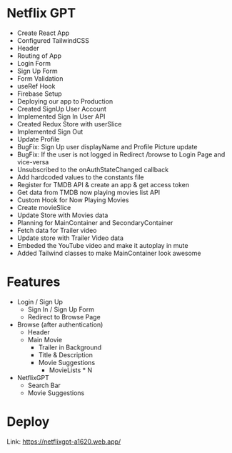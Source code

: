 # Netflix GPT

- Create React App
- Configured TailwindCSS
- Header
- Routing of App
- Login Form
- Sign Up Form
- Form Validation
- useRef Hook
- Firebase Setup
- Deploying our app to Production
- Created SignUp User Account
- Implemented Sign In User API
- Created Redux Store with userSlice
- Implemented Sign Out
- Update Profile
- BugFix: Sign Up user displayName and Profile Picture update
- BugFix: If the user is not logged in Redirect /browse to Login Page and vice-versa
- Unsubscribed to the onAuthStateChanged callback
- Add hardcoded values to the constants file
- Register for TMDB API & create an app & get access token
- Get data from TMDB now playing movies list API
- Custom Hook for Now Playing Movies
- Create movieSlice
- Update Store with Movies data
- Planning for MainContainer and SecondaryContainer
- Fetch data for Trailer video
- Update store with Trailer Video data
- Embeded the YouTube video and make it autoplay in mute
- Added Tailwind classes to make MainContainer look awesome

# Features

- Login / Sign Up
  - Sign In / Sign Up Form
  - Redirect to Browse Page
- Browse (after authentication)
  - Header
  - Main Movie
    - Trailer in Background
    - Title & Description
    - Movie Suggestions
      - MovieLists \* N
- NetflixGPT
  - Search Bar
  - Movie Suggestions

# Deploy

Link: https://netflixgpt-a1620.web.app/
